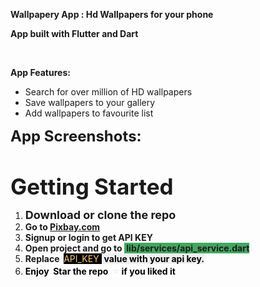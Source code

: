<p><strong>Wallpapery App : Hd Wallpapers for your phone</strong></p>
<p><strong>App built with Flutter and Dart &nbsp;</strong></p>
<p>
  <br>
</p>
<p><strong>App Features:</strong></p>
<ul>
  <li>Search for over million of HD wallpapers</li>
  <li>Save wallpapers to your gallery</li>
  <li>Add wallpapers to favourite list</li>
</ul>
<p><span style="font-size: 
      24px;"><strong>App Screenshots:</strong></span></p>
<p><span style="font-size: 
      24px;"></span>
  <br>
</p>
<p><strong><span style="font-size: 
      35px;">Getting Started</span></strong></p>
<ol>
  <li><strong><span style="font-size: 18px;">Download or clone the repo</span></strong></li>
  <li><strong>Go to 
      <a href="//Pixbay.com">Pixbay.com</a>
    </strong></li>
  <li><strong>Signup or login to get API KEY</strong></li>
  <li><strong>Open project and go to <span style="background-color: rgb(65, 168, 95);">&nbsp;lib/services/api_service.dart</span></strong></li>
  <li><strong>Replace &nbsp;</strong><span style="color: rgb(255, 203, 107); background-color: rgb(0, 0, 0);">API_KEY&nbsp;</span><span style="color: rgb(255, 203, 107); background-color: rgb(239, 239, 239);">&nbsp;</span><span style="color: rgb(0, 0, 0); background-color: rgb(239, 239, 239);"><strong>value&nbsp;</strong><strong>with your api key.</strong></span></li>
  <li><span style="color: rgb(0, 0, 0); background-color: rgb(255, 255, 255);"><strong>Enjoy &nbsp;Star the repo &nbsp;</strong></span><strong><span style="color: rgb(232, 231, 227); font-family: &quot;apple color emoji&quot;, &quot;segoe ui emoji&quot;, &quot;noto color emoji&quot;, &quot;android emoji&quot;, emojisymbols, &quot;emojione mozilla&quot;, &quot;twemoji mozilla&quot;, &quot;segoe ui symbol&quot;; font-size: 16px; font-style: normal; font-variant-ligatures: normal; font-variant-caps: normal; font-weight: 400; letter-spacing: normal; orphans: 2; text-align: left; text-indent: 0px; text-transform: none; white-space: normal; widows: 2; word-spacing: 0px; -webkit-text-stroke-width: 0px; text-decoration-style: initial; text-decoration-color: initial; float: none; display: inline !important;;background-color: rgb(255, 255, 255);">⭐</span><span style="background-color: rgb(255, 255, 255);">&nbsp;</span></strong><span style="color: rgb(0, 0, 0); background-color: rgb(255, 255, 255);"><strong>if you liked it</strong></span></li>
</ol>
<p>
  <br>
</p>
